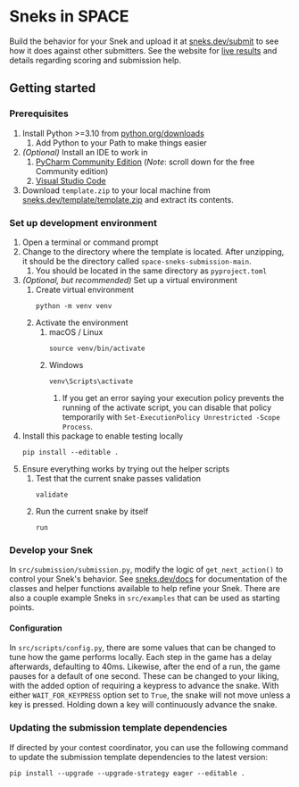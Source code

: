 # Sneks in SPACE

Build the behavior for your Snek and upload it at [sneks.dev/submit](https://www.sneks.dev/submit) to see how
it does against other submitters. See the website for [live results](https://www.sneks.dev) and details regarding
scoring and submission help.

## Getting started

### Prerequisites

1. Install Python >=3.10 from [python.org/downloads](https://www.python.org/downloads/)
   1. Add Python to your Path to make things easier
2. _(Optional)_ Install an IDE to work in
   1. [PyCharm Community Edition](https://www.jetbrains.com/pycharm/download)
      (_Note_: scroll down for the free Community edition)
   2. [Visual Studio Code](https://code.visualstudio.com/)
3. Download `template.zip` to your local machine
   from [sneks.dev/template/template.zip](https://www.sneks.dev/template/template.zip) and extract its contents.

### Set up development environment

1. Open a terminal or command prompt
2. Change to the directory where the template is located. After unzipping, it should be the directory called
   `space-sneks-submission-main`.
   1. You should be located in the same directory as `pyproject.toml`
3. _(Optional, but recommended)_ Set up a virtual environment
   1. Create virtual environment
      ```
      python -m venv venv
      ```
   2. Activate the environment
      1. macOS / Linux
         ```
         source venv/bin/activate
         ```
      2. Windows
         ```
         venv\Scripts\activate
         ```
         1. If you get an error saying your execution policy prevents the running of the activate script,
            you can disable that policy temporarily with `Set-ExecutionPolicy Unrestricted -Scope Process`.
4. Install this package to enable testing locally
   ```
   pip install --editable .
   ```
5. Ensure everything works by trying out the helper scripts
   1. Test that the current snake passes validation
      ```
      validate
      ```
   2. Run the current snake by itself
      ```
      run
      ```

### Develop your Snek

In `src/submission/submission.py`, modify the logic of `get_next_action()`
to control your Snek's behavior. See [sneks.dev/docs](https://www.sneks.dev/docs/index.html) for documentation of
the classes and helper functions available to help refine your Snek. There are also a couple example Sneks
in `src/examples` that can be used as starting points.

#### Configuration

In `src/scripts/config.py`, there are some values that can be changed to tune how the game performs locally. Each step
in the game has a delay afterwards, defaulting to 40ms. Likewise, after the end of a run, the game pauses for a default
of one second. These can be changed to your liking, with the added option of requiring a keypress to advance the snake.
With either `WAIT_FOR_KEYPRESS` option set to `True`, the snake will not move unless a key is pressed. Holding down a
key will continuously advance the snake.

### Updating the submission template dependencies

If directed by your contest coordinator, you can use the following command to update the submission template
dependencies to the latest version:

```
pip install --upgrade --upgrade-strategy eager --editable .
```